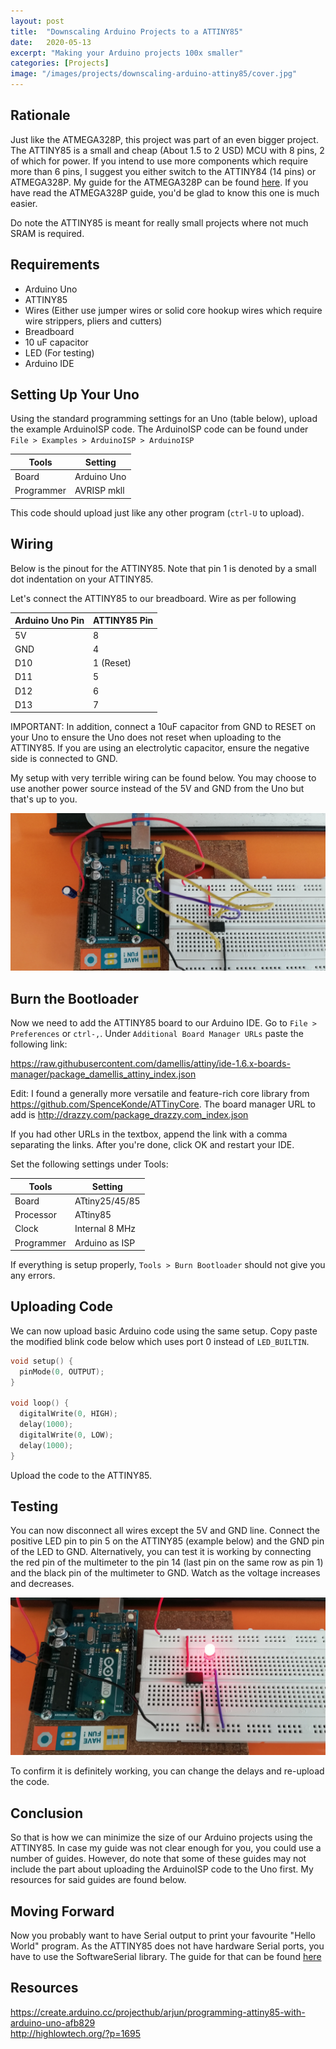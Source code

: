 ```yaml
---
layout: post
title:  "Downscaling Arduino Projects to a ATTINY85"
date:   2020-05-13
excerpt: "Making your Arduino projects 100x smaller"
categories: [Projects]
image: "/images/projects/downscaling-arduino-attiny85/cover.jpg"
---
```

## Rationale
Just like the ATMEGA328P, this project was part of an even bigger project. The ATTINY85 is a small and cheap (About 1.5 to 2 USD) MCU with 8 pins, 2 of which for power. If you intend to use more components which require more than 6 pins, I suggest you either switch to the ATTINY84 (14 pins) or ATMEGA328P. My guide for the ATMEGA328P can be found [here](https://jloh02.github.io/projects/configuring-atmega328p-arduino/). If you have read the ATMEGA328P guide, you'd be glad to know this one is much easier.

Do note the ATTINY85 is meant for really small projects where not much SRAM is required.

## Requirements
- Arduino Uno
- ATTINY85
- Wires (Either use jumper wires or solid core hookup wires which require wire strippers, pliers and cutters)
- Breadboard
- 10 uF capacitor
- LED (For testing)
- Arduino IDE

## Setting Up Your Uno
Using the standard programming settings for an Uno (table below), upload the example ArduinoISP code. The ArduinoISP code can be found under `File > Examples > ArduinoISP > ArduinoISP`

Tools | Setting 
--- | --- 
Board | Arduino Uno
Programmer | AVRISP mkll

This code should upload just like any other program (`ctrl-U` to upload).

## Wiring
Below is the pinout for the ATTINY85. Note that pin 1 is denoted by a small dot indentation on your ATTINY85.

Let's connect the ATTINY85 to our breadboard. Wire as per following

Arduino Uno Pin | ATTINY85 Pin 
--- | --- 
5V | 8
GND | 4 
D10 | 1 (Reset)
D11 | 5
D12 | 6
D13 | 7

IMPORTANT: In addition, connect a 10uF capacitor from GND to RESET on your Uno to ensure the Uno does not reset when uploading to the ATTINY85. If you are using an electrolytic capacitor, ensure the negative side is connected to GND.

My setup with very terrible wiring can be found below. You may choose to use another power source instead of the 5V and GND from the Uno but that's up to you.

<img class="image normal" src="/images/projects/downscaling-arduino-attiny85/breadboard-wiring.jpg" alt>

## Burn the Bootloader
Now we need to add the ATTINY85 board to our Arduino IDE. Go to `File > Preferences` or `ctrl-,`. Under `Additional Board Manager URLs` paste the following link: 

<https://raw.githubusercontent.com/damellis/attiny/ide-1.6.x-boards-manager/package_damellis_attiny_index.json>

Edit: I found a generally more versatile and feature-rich core library from <https://github.com/SpenceKonde/ATTinyCore>. The board manager URL to add is <http://drazzy.com/package_drazzy.com_index.json>

If you had other URLs in the textbox, append the link with a comma separating the links. After you're done, click OK and restart your IDE.

Set the following settings under Tools:

Tools | Setting 
--- | --- 
Board | ATtiny25/45/85
Processor | ATtiny85
Clock | Internal 8 MHz
Programmer | Arduino as ISP

If everything is setup properly, `Tools > Burn Bootloader` should not give you any errors.

## Uploading Code
We can now upload basic Arduino code using the same setup. Copy paste the modified blink code below which uses port 0 instead of `LED_BUILTIN`.

```cpp
void setup() {
  pinMode(0, OUTPUT);
}

void loop() {
  digitalWrite(0, HIGH);
  delay(1000);
  digitalWrite(0, LOW);
  delay(1000);
}
```

Upload the code to the ATTINY85.

## Testing
You can now disconnect all wires except the 5V and GND line. Connect the positive LED pin to pin 5 on the ATTINY85 (example below) and the GND pin of the LED to GND. Alternatively, you can test it is working by connecting the red pin of the multimeter to the pin 14 (last pin on the same row as pin 1) and the black pin of the multimeter to GND. Watch as the voltage increases and decreases.

<img class="image normal" src="/images/projects/downscaling-arduino-attiny85/led-test.jpg" alt>

To confirm it is definitely working, you can change the delays and re-upload the code.

## Conclusion
So that is how we can minimize the size of our Arduino projects using the ATTINY85. In case my guide was not clear enough for you, you could use a number of guides. However, do note that some of these guides may not include the part about uploading the ArduinoISP code to the Uno first. My resources for said guides are found below.

## Moving Forward
Now you probably want to have Serial output to print your favourite "Hello World" program. As the ATTINY85 does not have hardware Serial ports, you have to use the SoftwareSerial library. The guide for that can be found [here](https://jloh02.github.io/projects/connecting-attiny85-serial-monitor/)


## Resources
<https://create.arduino.cc/projecthub/arjun/programming-attiny85-with-arduino-uno-afb829><br>
<http://highlowtech.org/?p=1695>